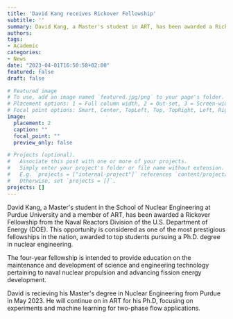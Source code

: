 ```yaml
---
title: 'David Kang receives Rickover Fellowship'
subtitle: ''
summary: David Kang, a Master's student in ART, has been awarded a Rickover Fellowship from the Naval Reactors Division of the U.S. Department of Energy (DOE).
authors:
tags:
- Academic
categories:
- News
date: "2023-04-01T16:50:58+02:00"
featured: False
draft: false

# Featured image
# To use, add an image named `featured.jpg/png` to your page's folder.
# Placement options: 1 = Full column width, 2 = Out-set, 3 = Screen-width
# Focal point options: Smart, Center, TopLeft, Top, TopRight, Left, Right, BottomLeft, Bottom, BottomRight
image:
  placement: 2
  caption: ""
  focal_point: ""
  preview_only: false

# Projects (optional).
#   Associate this post with one or more of your projects.
#   Simply enter your project's folder or file name without extension.
#   E.g. `projects = ["internal-project"]` references `content/project/deep-learning/index.md`.
#   Otherwise, set `projects = []`.
projects: []
---
```


David Kang, a Master's student in the School of Nuclear Engineering at Purdue University and a member of ART, has been awarded a Rickover Fellowship from the Naval Reactors Division of the U.S. Department of Energy (DOE). This opportunity is considered as one of the most prestigious fellowships in the nation, awarded to top students pursuing a Ph.D. degree in nuclear engineering.

The four-year fellowship is intended to provide education on the maintenance and development of science and engineering technology pertaining to naval nuclear propulsion and advancing fission energy development.

David is recieving his Master's degree in Nuclear Engineering from Purdue in May 2023. He will continue on in ART for his Ph.D, focusing on experiments and machine learning for two-phase flow applications.